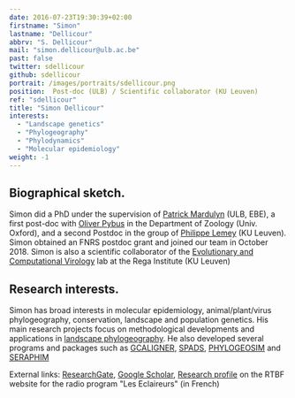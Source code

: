 ```yaml
---
date: 2016-07-23T19:30:39+02:00
firstname: "Simon"
lastname: "Dellicour"
abbrv: "S. Dellicour"
mail: "simon.dellicour@ulb.ac.be"
past: false
twitter: sdellicour
github: sdellicour
portrait: /images/portraits/sdellicour.png
position:  Post-doc (ULB) / Scientific collaborator (KU Leuven)
ref: "sdellicour"
title: "Simon Dellicour"
interests:
  - "Landscape genetics"
  - "Phylogeography"
  - "Phylodynamics"
  - "Molecular epidemiology"
weight: -1
---
```


## Biographical sketch. 
Simon did a PhD under the supervision of [Patrick Mardulyn](http://ebe.ulb.ac.be/ebe/Mardulyn.html) (ULB, EBE), a first post-doc with [Oliver Pybus](http://evolve.zoo.ox.ac.uk/Evolve/Home.html) in the Department of Zoology (Univ. Oxford), and a second Postdoc in the group of [Philippe Lemey](https://rega.kuleuven.be/cev/ecv) (KU Leuven). Simon obtained an FNRS postdoc grant and joined our team in October 2018. Simon is also a scientific collaborator of the [Evolutionary and Computational Virology](https://rega.kuleuven.be/cev/ecv) lab at the Rega Institute (KU Leuven)

## Research interests. 
Simon has broad interests in molecular epidemiology, animal/plant/virus phylogeography, conservation, landscape and population genetics. His main research projects focus on methodological developments and applications in [landscape phylogeography](http://spell.ulb.be/subject/landscape-phylogeography/). He also developed several programs and packages such as [GCALIGNER](http://ebe.ulb.ac.be/ebe/GCAligner.html), [SPADS](http://ebe.ulb.ac.be/ebe/SPADS.html),  [PHYLOGEOSIM](http://ebe.ulb.ac.be/ebe/PhyloGeoSim.html) and [SERAPHIM](http://evolve.zoo.ox.ac.uk/Evolve/Seraphim.html)

External links: [ResearchGate](https://www.researchgate.net/profile/Simon_Dellicour), [Google Scholar](https://scholar.google.be/citations?user=Z4e2EgwAAAAJ&hl=fr), [Research profile](https://www.rtbf.be/lapremiere/article/detail_le-dessin-le-texte-et-le-virus?id=10140264) on the RTBF website for the radio program "Les Eclaireurs" (in French)
